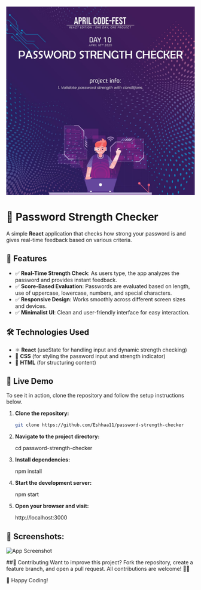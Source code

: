 ![App Screenshot](src/assets/password.jpg)

# 🔐 Password Strength Checker

A simple **React** application that checks how strong your password is and gives real-time feedback based on various criteria.

## 📌 Features
- ✅ **Real-Time Strength Check**: As users type, the app analyzes the password and provides instant feedback.
- ✅ **Score-Based Evaluation**: Passwords are evaluated based on length, use of uppercase, lowercase, numbers, and special characters.
- ✅ **Responsive Design**: Works smoothly across different screen sizes and devices.
- ✅ **Minimalist UI**: Clean and user-friendly interface for easy interaction.

## 🛠️ Technologies Used
- ⚛️ **React** (useState for handling input and dynamic strength checking)
- 🎨 **CSS** (for styling the password input and strength indicator)
- 📄 **HTML** (for structuring content)

## 🚀 Live Demo
To see it in action, clone the repository and follow the setup instructions below.

1. **Clone the repository:**

   ```bash
   git clone https://github.com/Eshhaa11/password-strength-checker
   
   
2. **Navigate to the project directory:**

   cd password-strength-checker

3. **Install dependencies:**

   npm install

4. **Start the development server:**

   npm start

5. **Open your browser and visit:**

   http://localhost:3000

 ## 🎨 Screenshots:
 ![App Screenshot](src/assets/image.png)

 ##🤝 Contributing
 Want to improve this project? Fork the repository, create a feature branch, and open a pull request. All contributions are welcome! 🚀✨

 🎉 Happy Coding!


